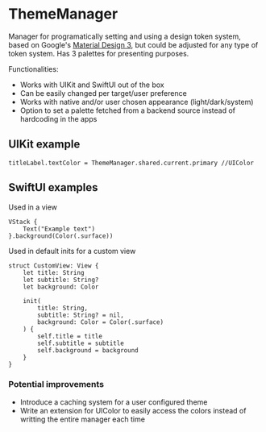 # ThemeManager

Manager for programatically setting and using a design token system, based on Google's [Material Design 3](https://m3.material.io/), but could be adjusted for any type of token system. Has 3 palettes for presenting purposes. 

Functionalities: 
- Works with UIKit and SwiftUI out of the box 
- Can be easily changed per target/user preference 
- Works with native and/or user chosen appearance (light/dark/system)
- Option to set a palette fetched from a backend source instead of hardcoding in the apps 


## UIKit example 
```
titleLabel.textColor = ThemeManager.shared.current.primary //UIColor
```

## SwiftUI examples
Used in a view
```
VStack {
    Text("Example text")
}.background(Color(.surface))
```
Used in default inits for a custom view
```
struct CustomView: View {
    let title: String
    let subtitle: String?
    let background: Color
    
    init(
        title: String,
        subtitle: String? = nil,
        background: Color = Color(.surface)
    ) {
        self.title = title
        self.subtitle = subtitle
        self.background = background
    }
}
```
### Potential improvements 
- Introduce a caching system for a user configured theme
- Write an extension for UIColor to easily access the colors instead of writting the entire manager each time 
